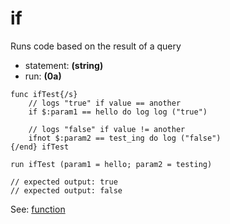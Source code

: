 # if
Runs code based on the result of a query

- statement: **(string)**
- run: **(0a)**

```
func ifTest{/s}
    // logs "true" if value == another
    if $:param1 == hello do log log ("true")
        
    // logs "false" if value != another
    ifnot $:param2 == test_ing do log ("false")
{/end} ifTest
    
run ifTest (param1 = hello; param2 = testing)

// expected output: true
// expected output: false
```

See: [function](/https://0aoq.github.io/0aInterpreter/https://0aoq.github.io/0aInterpreter/index.html?md/api/keywords/func.md)